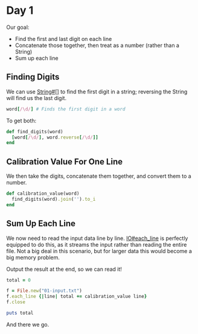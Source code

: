 # Day 1

Our goal:
- Find the first and last digit on each line
- Concatenate those together, then treat as a number (rather than a String)
- Sum up each line

## Finding Digits

We can use [String#[]](https://devdocs.io/ruby~3.2/string#method-i-5B-5D) to
find the first digit in a string; reversing the String will find us the last
digit.

```ruby
word[/\d/] # Finds the first digit in a word
```

To get both:

```ruby
def find_digits(word)
  [word[/\d/], word.reverse[/\d/]]
end
```

## Calibration Value For One Line

We then take the digits, concatenate them together, and convert them to a
number.

```ruby
def calibration_value(word)
  find_digits(word).join('').to_i
end
```

## Sum Up Each Line

We now need to read the input data line by line.
[IO#each_line](https://devdocs.io/ruby~3.2/io#method-i-each_line) is perfectly
equipped to do this, as it streams the input rather than reading the entire
file. Not a big deal in this scenario, but for larger data this would become a
big memory problem.

Output the result at the end, so we can read it!

```ruby
total = 0

f = File.new("01-input.txt")
f.each_line {|line| total += calibration_value line}
f.close

puts total
```

And there we go.
